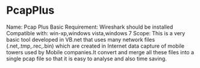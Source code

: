 # PcapPlus
Name: Pcap Plus Basic Requirement: Wireshark should be installed  Compatible with: win-xp,windows vista,windows 7 Scope: This is a very basic tool developed in VB.net that uses many network files (.net,.tmp,.rec,.bin) which are created in Internet data capture of mobile towers used by Mobile companies.It convert and merge all these files into a single pcap file so that it is easy to analyse and also time saving.
